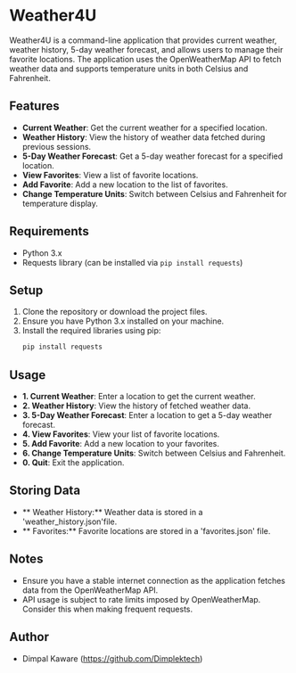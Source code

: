 # Weather4U

Weather4U is a command-line application that provides current weather, weather history, 5-day weather forecast, and allows users to manage their favorite locations. The application uses the OpenWeatherMap API to fetch weather data and supports temperature units in both Celsius and Fahrenheit.

## Features

- **Current Weather**: Get the current weather for a specified location.
- **Weather History**: View the history of weather data fetched during previous sessions.
- **5-Day Weather Forecast**: Get a 5-day weather forecast for a specified location.
- **View Favorites**: View a list of favorite locations.
- **Add Favorite**: Add a new location to the list of favorites.
- **Change Temperature Units**: Switch between Celsius and Fahrenheit for temperature display.

## Requirements

- Python 3.x
- Requests library (can be installed via `pip install requests`)

## Setup

1. Clone the repository or download the project files.
2. Ensure you have Python 3.x installed on your machine.
3. Install the required libraries using pip:
   ```bash
   pip install requests

## Usage   
- **1. Current Weather**: Enter a location to get the current weather.
- **2. Weather History**: View the history of fetched weather data.
- **3. 5-Day Weather Forecast**: Enter a location to get a 5-day weather forecast.
- **4. View Favorites**: View your list of favorite locations.
- **5. Add Favorite**: Add a new location to your favorites.
- **6. Change Temperature Units**: Switch between Celsius and Fahrenheit.
- **0. Quit**: Exit the application.

## Storing Data
- ** Weather History:** Weather data is stored in a 'weather_history.json'file.
- ** Favorites:** Favorite locations are stored in a 'favorites.json' file.

## Notes
- Ensure you have a stable internet connection as the application fetches data from the OpenWeatherMap API.
- API usage is subject to rate limits imposed by OpenWeatherMap. Consider this when making frequent requests.

## Author
- Dimpal Kaware (https://github.com/Dimplektech)
  

  

